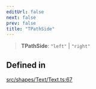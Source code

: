 ```yaml
---
editUrl: false
next: false
prev: false
title: "TPathSide"
---
```


> **TPathSide**: `"left"` \| `"right"`

## Defined in

[src/shapes/Text/Text.ts:67](https://github.com/fabricjs/fabric.js/blob/a0b4adf41e0a1fd81824114cedd4c32bfb8cac25/src/shapes/Text/Text.ts#L67)
